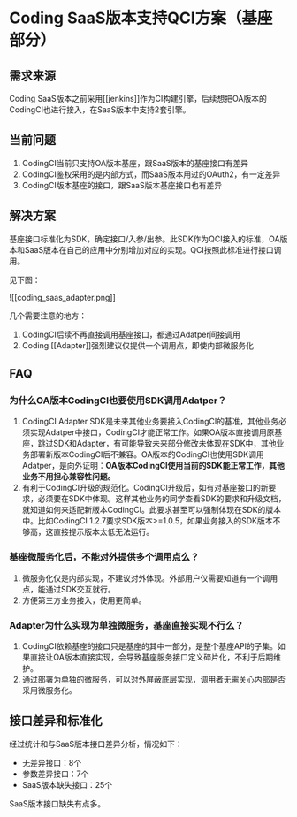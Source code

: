 # Coding SaaS版本支持QCI方案（基座部分）

## 需求来源
Coding SaaS版本之前采用[[jenkins]]作为CI构建引擎，后续想把OA版本的CodingCI也进行接入，在SaaS版本中支持2套引擎。

## 当前问题

1. CodingCI当前只支持OA版本基座，跟SaaS版本的基座接口有差异
2. CodingCI鉴权采用的是内部方式，而SaaS版本用过的OAuth2，有一定差异
3. CodingCI版本基座的接口，跟SaaS版本基座接口也有差异

## 解决方案
基座接口标准化为SDK，确定接口/入参/出参。此SDK作为QCI接入的标准，OA版本和SaaS版本在自己的应用中分别增加对应的实现。QCI按照此标准进行接口调用。

见下图：

![[coding_saas_adapter.png]]

几个需要注意的地方：

1. CodingCI后续不再直接调用基座接口，都通过Adatper间接调用
2. Coding [[Adapter]]强烈建议仅提供一个调用点，即使内部微服务化

## FAQ

### 为什么OA版本CodingCI也要使用SDK调用Adatper？
1. CodingCI Adapter SDK是未来其他业务要接入CodingCI的基准，其他业务必须实现Adatper中接口，CodingCI才能正常工作。如果OA版本直接调用原基座，跳过SDK和Adapter，有可能导致未来部分修改未体现在SDK中，其他业务部署新版本CodingCI后不兼容。OA版本的CodingCI也使用SDK调用Adatper，是向外证明：**OA版本CodingCI使用当前的SDK能正常工作，其他业务不用担心兼容性问题。**
2. 有利于CodingCI升级的规范化。CodingCI升级后，如有对基座接口的新要求，必须要在SDK中体现。这样其他业务的同学查看SDK的要求和升级文档，就知道如何来适配新版本CodingCI。此要求甚至可以强制体现在SDK的版本中。比如CodingCI 1.2.7要求SDK版本>=1.0.5，如果业务接入的SDK版本不够高，这直接提示版本太低无法运行。

### 基座微服务化后，不能对外提供多个调用点么？
1. 微服务化仅是内部实现，不建议对外体现。外部用户仅需要知道有一个调用点，能通过SDK交互就行。
2. 方便第三方业务接入，使用更简单。

### Adapter为什么实现为单独微服务，基座直接实现不行么？
1. CodingCI依赖基座的接口只是基座的其中一部分，是整个基座API的子集。如果直接让OA版本直接实现，会导致基座服务接口定义碎片化，不利于后期维护。
2. 通过部署为单独的微服务，可以对外屏蔽底层实现，调用者无需关心内部是否采用微服务化。


## 接口差异和标准化

经过统计和与SaaS版本接口差异分析，情况如下：

- 无差异接口：8个
- 参数差异接口：7个
- SaaS版本缺失接口：25个

SaaS版本接口缺失有点多。